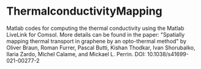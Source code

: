 # ThermalconductivityMapping

Matlab codes for computing the thermal conductivity using the Matlab LiveLink for Comsol.
More details can be found in the paper: "Spatially mapping thermal transport in graphene by an opto-thermal method" by Oliver Braun, Roman Furrer, Pascal Butti, Kishan Thodkar, Ivan
Shorubalko, Ilaria Zardo, Michel Calame, and Mickael L. Perrin.
DOI: 10.1038/s41699-021-00277-2

